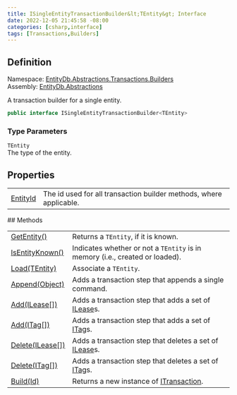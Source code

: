 ```yaml
---
title: ISingleEntityTransactionBuilder&lt;TEntity&gt; Interface
date: 2022-12-05 21:45:58 -08:00
categories: [csharp,interface]
tags: [Transactions,Builders]
---
```


## Definition
Namespace: <a href='/posts/csharp.namespace.entitydb.abstractions.transactions.builders/'>EntityDb.Abstractions.Transactions.Builders</a><br />
Assembly: <a href='/posts/csharp.assembly.entitydb.abstractions/'>EntityDb.Abstractions</a><br />

A transaction builder for a single entity.

```cs
public interface ISingleEntityTransactionBuilder<TEntity>
```
### Type Parameters
`TEntity`<br />The type of the entity.
## Properties
<table><tr><td><!--/posts/csharp.notimplemented.entitydb.abstractions.transactions.builders.isingleentitytransactionbuilder-1.entityid/--><a href='#'>EntityId</a></td><td>
The id used for all transaction builder methods, where applicable.
</td></tr></table>
## Methods
<table><tr><td><!--/posts/csharp.notimplemented.entitydb.abstractions.transactions.builders.isingleentitytransactionbuilder-1.getentity/--><a href='#'>GetEntity()</a></td><td>
Returns a <code class='language-plaintext highlighter-rouge'>TEntity</code>, if it is known.
</td></tr><tr><td><!--/posts/csharp.notimplemented.entitydb.abstractions.transactions.builders.isingleentitytransactionbuilder-1.isentityknown/--><a href='#'>IsEntityKnown()</a></td><td>
Indicates whether or not a <code class='language-plaintext highlighter-rouge'>TEntity</code> is in memory (i.e., created or loaded).
</td></tr><tr><td><!--/posts/csharp.notimplemented.entitydb.abstractions.transactions.builders.isingleentitytransactionbuilder-1.load/--><a href='#'>Load(TEntity)</a></td><td>
Associate a <code class='language-plaintext highlighter-rouge'>TEntity</code>.
</td></tr><tr><td><!--/posts/csharp.notimplemented.entitydb.abstractions.transactions.builders.isingleentitytransactionbuilder-1.append/--><a href='#'>Append(Object)</a></td><td>
Adds a transaction step that appends a single command.
</td></tr><tr><td><!--/posts/csharp.notimplemented.entitydb.abstractions.transactions.builders.isingleentitytransactionbuilder-1.add/--><a href='#'>Add(ILease[])</a></td><td>
Adds a transaction step that adds a set of <a href='/posts/csharp.interface.entitydb.abstractions.leases.ilease/'>ILease</a>s.
</td></tr><tr><td><!--/posts/csharp.notimplemented.entitydb.abstractions.transactions.builders.isingleentitytransactionbuilder-1.add/--><a href='#'>Add(ITag[])</a></td><td>
Adds a transaction step that adds a set of <a href='/posts/csharp.interface.entitydb.abstractions.tags.itag/'>ITag</a>s.
</td></tr><tr><td><!--/posts/csharp.notimplemented.entitydb.abstractions.transactions.builders.isingleentitytransactionbuilder-1.delete/--><a href='#'>Delete(ILease[])</a></td><td>
Adds a transaction step that deletes a set of <a href='/posts/csharp.interface.entitydb.abstractions.leases.ilease/'>ILease</a>s.
</td></tr><tr><td><!--/posts/csharp.notimplemented.entitydb.abstractions.transactions.builders.isingleentitytransactionbuilder-1.delete/--><a href='#'>Delete(ITag[])</a></td><td>
Adds a transaction step that deletes a set of <a href='/posts/csharp.interface.entitydb.abstractions.tags.itag/'>ITag</a>s.
</td></tr><tr><td><!--/posts/csharp.notimplemented.entitydb.abstractions.transactions.builders.isingleentitytransactionbuilder-1.build/--><a href='#'>Build(Id)</a></td><td>
Returns a new instance of <a href='/posts/csharp.interface.entitydb.abstractions.transactions.itransaction/'>ITransaction</a>.
</td></tr></table>
